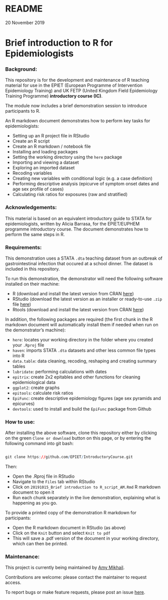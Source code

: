 README
================
20 November 2019

<!-- README.md is generated from README.Rmd. Please edit that file -->

# Brief introduction to R for Epidemiologists

### Background:

This repository is for the development and maintenance of R teaching
material for use in the EPIET (European Programme of Intervention
Epidemiology Training) and UK FETP (United Kingdom Field Epidemiology
Training Programme) **introductory course (IC)**.

The module now includes a brief demonstration session to introduce
participants to R.

An R markdown document demonstrates how to perform key tasks for
epidemiologists:

  - Setting up an R project file in RStudio
  - Create an R script
  - Create an R markdown / notebook file
  - Installing and loading packages
  - Setting the working directory using the `here` package
  - Importing and viewing a dataset
  - Exploring an imported dataset
  - Recoding variables
  - Creating new variables with conditional logic (e.g. a case
    definition)
  - Performing descriptive analysis (epicurve of symptom onset dates and
    age sex profile of cases)
  - Calculating risk ratios for exposures (raw and stratified)

### Acknowledgements:

This material is based on an equivalent introductory guide to STATA for
epidemiologists, written by Alicia Barrasa, for the EPIET/EUPHEM
programme introductory course. The document demonstrates how to perform
the same steps in R.

### Requirements:

This demonstration uses a STATA `.dta` teaching dataset from an outbreak
of gastrointestinal infection that occured at a school dinner. The
dataset is included in this repository.

To run this demonstration, the demonstrator will need the following
software installed on their machine:

  - R (download and install the latest version from CRAN
    [here](https://cran.r-project.org/))
  - RStudio (download the latest version as an installer or ready-to-use
    `.zip` file [here](https://rstudio.com/products/rstudio/download/))
  - Rtools (download and install the latest version from CRAN
    [here](https://cran.r-project.org/bin/windows/Rtools/))

In addition, the following packages are required (the first chunk in the
R markdown document will automatically install them if needed when run
on the demonstrator’s machine):

  - `here`: locates your working directory in the folder where you
    created your `.Rproj` file
  - `haven`: imports STATA `.dta` datasets and other less common file
    types into R
  - `data.table`: data cleaning, recoding, reshaping and creating
    summary tables
  - `lubridate`: performing calculations with dates
  - `epitrix`: create 2x2 epitables and other functions for cleaning
    epidemiological data
  - `ggplot2`: create graphs
  - `epitools`: calculate risk ratios
  - `EpiFunc`: create descriptive epidemiology figures (age sex pyramids
    and epicurves)
  - `devtools`: used to install and build the `EpiFunc` package from
    Github

### How to use:

After installing the above software, clone this repository either by
clicking on the green `Clone or download` button on this page, or by
entering the following command into git bash:

``` r

git clone https://github.com/EPIET/IntroductoryCourse.git
```

Then:

  - Open the .Rproj file in RStudio
  - Navigate to the `Files` tab within RStudio
  - Click on `20191015_Brief introduction to R_script_AM.Rmd` R markdown
    document to open it
  - Run each chunk separately in the live demonstration, explaining what
    is happening as you go.

To provide a printed copy of the demonstration R markdown for
participants:

  - Open the R markdown document in RStudio (as above)
  - Click on the `Knit` button and select `Knit to pdf`
  - This will save a .pdf version of the document in your working
    directory, which can then be printed.

### Maintenance:

This project is currently being maintained by [Amy
Mikhail](https://github.com/AmyMikhail).

Contributions are welcome: please contact the maintainer to request
access.

To report bugs or make feature requests, please post an issue
[here](https://github.com/EPIET/IntroductoryCourse/issues).
